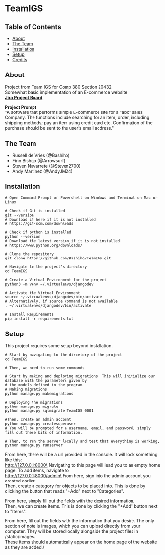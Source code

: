 # TeamIGS

## Table of Contents
- [About](#-about)
- [The Team](#-the-team)
- [Installation](#-installation)
- [Setup](#-setup)
- [Credits](#-credits)

## About
Project from Team IGS for Comp 380 Section 20432\
Somewhat basic implementation of an E-commerce website\
**[Jira Project Board](https://teamigs.atlassian.net/jira/software/projects/SCRUM/boards/1/backlog)**

**Project Prompt**\
"A software that performs simple E-commerce site for a “abc” sales Company. The functions include searching for
an item, order, including shipping methods; pay an item using credit card etc. Confirmation of the purchase
should be sent to the user’s email address."

## The Team
- Russell de Vries (@Bashiho)
- Finn Bishop (@Arrowsurf)
- Steven Navarrete (@Steven2700)
- Andy Martinez (@AndyJM24)

## Installation
```shell
# Open Command Prompt or Powershell on Windows and Terminal on Mac or Linux

# Check if Git is installed
git --version
# Download it here if it is not installed 
# https://git-scm.com/downloads

# Check if python is installed 
python --version
# Download the latest version if it is not installed
# https://www.python.org/downloads/

# Clone the repository
git clone https://github.com/Bashiho/TeamIGS.git

# Navigate to the project's directory
cd TeamIGS

# Create a Virtual Environment for the project
python3 -m venv ~/.virtualenvs/djangodev

# Activate the Virtual Environment
source ~/.virtualenvs/djangodev/bin/activate
# Alternatively, if source command is not available
. ~/.virtualenvs/djangodev/bin/activate

# Install Requirements
pip install -r requirements.txt
```

## Setup
This project requires some setup beyond installation.
```shell
# Start by navigating to the dircetory of the project
cd TeamIGS

# Then, we need to run some commands

# Start by making and deploying migrations. This will initialize our database with the parameters given by
# the models defined in the program
# Making migrations
python manage.py makemigrations

# Deploying the migrations
python manage.py migrate
python manage.py sqlmigrate TeamIGS 0001

#Then, create an admin account
python manage.py createsuperuser
# You will be prompted for a username, email, and password, simply fill out these bits of information.

# Then, to run the server locally and test that everything is working,
python manage.py runserver

```

From here, there will be a url provided in the console. It will look something like this:\
http://127.0.0.1:8000\
Navigating to this page will lead you to an empty home page. To add items, navigate to\
http://127.0.0.1:8000/admin\
From here, sign into the admin account you created earlier.\
Then, create a category for objects to be placed into. This is done by clicking the button that reads "+Add" next to "Categories".
<!-- ![Add Categories](http://link to image) -->
From here, simply fill out the fields with the desired information.\
Then, we can create items. This is done by clicking the "+Add" button next to "Items".
<!-- ![Add Items](http://link to image) -->
From here, fill out the fields with the information that you desire. The only section of note is images, which you can upload directly from your computer. They will be stored locally alongside the project files in /static/images.\
These items should automatically appear on the home page of the website as they are added.\


